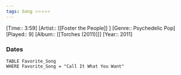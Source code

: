 ```yaml
---
tags: Song ⭐⭐⭐⭐⭐ 
---
```

[Time:: 3:59]
[Artist:: [[Foster the People]] ]
[Genre:: Psychedelic Pop]
[Played:: 9]
[Album:: [[Torches (2011)]]]
[Year:: 2011]
### Dates
````dataview
TABLE Favorite_Song
WHERE Favorite_Song = "Call It What You Want"
````